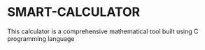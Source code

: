 # SMART-CALCULATOR
This calculator is a comprehensive mathematical tool built using C programming language
